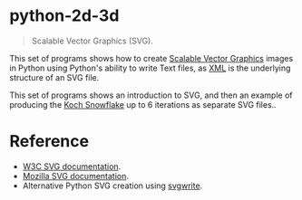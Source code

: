 # python-2d-3d
> Scalable Vector Graphics (SVG).

This set of programs shows how to create [Scalable Vector Graphics](https://en.wikipedia.org/wiki/Scalable_Vector_Graphics) images in Python using Python's ability to write Text files, as [XML](https://en.wikipedia.org/wiki/XML) is the underlying structure of an SVG file.

This set of programs shows an introduction to SVG, and then an example of producing the [Koch Snowflake](https://en.wikipedia.org/wiki/Koch_snowflake) up to 6 iterations as separate SVG files..


# Reference
* [W3C SVG documentation](https://www.w3.org/TR/SVG2/).
* [Mozilla SVG documentation](https://developer.mozilla.org/en-US/docs/Web/SVG).
* Alternative Python SVG creation using [svgwrite](https://pypi.org/project/svgwrite/).
